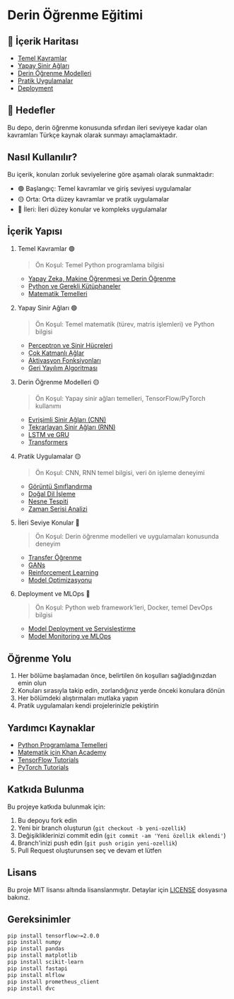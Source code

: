 # Derin Öğrenme Eğitimi

## 📍 İçerik Haritası
- [Temel Kavramlar](01-Temel-Kavramlar/)
- [Yapay Sinir Ağları](02-Yapay-Sinir-Aglari/)
- [Derin Öğrenme Modelleri](03-Derin-Ogrenme-Modelleri/)
- [Pratik Uygulamalar](04-Pratik-Uygulamalar/)
- [Deployment](06-Deployment/)

## 🎯 Hedefler

Bu depo, derin öğrenme konusunda sıfırdan ileri seviyeye kadar olan kavramları Türkçe kaynak olarak sunmayı amaçlamaktadır.

## Nasıl Kullanılır?

Bu içerik, konuları zorluk seviyelerine göre aşamalı olarak sunmaktadır:
- 🟢 Başlangıç: Temel kavramlar ve giriş seviyesi uygulamalar
- 🟡 Orta: Orta düzey kavramlar ve pratik uygulamalar
- 🔴 İleri: İleri düzey konular ve kompleks uygulamalar

## İçerik Yapısı

1. Temel Kavramlar 🟢
   > Ön Koşul: Temel Python programlama bilgisi
   - [Yapay Zeka, Makine Öğrenmesi ve Derin Öğrenme](01-Temel-Kavramlar/01-AI-ML-DL.md)
   - [Python ve Gerekli Kütüphaneler](01-Temel-Kavramlar/02-Python-Kutuphaneler.md)
   - [Matematik Temelleri](01-Temel-Kavramlar/03-Matematik-Temelleri.md)

2. Yapay Sinir Ağları 🟢
   > Ön Koşul: Temel matematik (türev, matris işlemleri) ve Python bilgisi
   - [Perceptron ve Sinir Hücreleri](02-Yapay-Sinir-Aglari/01-Perceptron.md)
   - [Çok Katmanlı Ağlar](02-Yapay-Sinir-Aglari/02-Cok-Katmanli-Aglar.md)
   - [Aktivasyon Fonksiyonları](02-Yapay-Sinir-Aglari/03-Aktivasyon-Fonksiyonlari.md)
   - [Geri Yayılım Algoritması](02-Yapay-Sinir-Aglari/04-Geri-Yayilim.md)

3. Derin Öğrenme Modelleri 🟡
   > Ön Koşul: Yapay sinir ağları temelleri, TensorFlow/PyTorch kullanımı
   - [Evrişimli Sinir Ağları (CNN)](03-Derin-Ogrenme-Modelleri/01-CNN.md)
   - [Tekrarlayan Sinir Ağları (RNN)](03-Derin-Ogrenme-Modelleri/02-RNN.md)
   - [LSTM ve GRU](03-Derin-Ogrenme-Modelleri/03-LSTM-GRU.md)
   - [Transformers](03-Derin-Ogrenme-Modelleri/04-Transformers.md)

4. Pratik Uygulamalar 🟡
   > Ön Koşul: CNN, RNN temel bilgisi, veri ön işleme deneyimi
   - [Görüntü Sınıflandırma](04-Pratik-Uygulamalar/01-Goruntu-Siniflandirma.md)
   - [Doğal Dil İşleme](04-Pratik-Uygulamalar/02-Dogal-Dil-Isleme.md)
   - [Nesne Tespiti](04-Pratik-Uygulamalar/03-Nesne-Tespiti.md)
   - [Zaman Serisi Analizi](04-Pratik-Uygulamalar/04-Zaman-Serisi.md)

5. İleri Seviye Konular 🔴
   > Ön Koşul: Derin öğrenme modelleri ve uygulamaları konusunda deneyim
   - [Transfer Öğrenme](05-Ileri-Seviye/01-Transfer-Learning.md)
   - [GANs](05-Ileri-Seviye/02-GANs.md)
   - [Reinforcement Learning](05-Ileri-Seviye/03-Reinforcement-Learning.md)
   - [Model Optimizasyonu](05-Ileri-Seviye/04-Model-Optimization.md)

6. Deployment ve MLOps 🔴
   > Ön Koşul: Python web framework'leri, Docker, temel DevOps bilgisi
   - [Model Deployment ve Servisleştirme](06-Deployment/01-Model-Deployment.md)
   - [Model Monitoring ve MLOps](06-Deployment/02-Model-Monitoring.md)

## Öğrenme Yolu

1. Her bölüme başlamadan önce, belirtilen ön koşulları sağladığınızdan emin olun
2. Konuları sırasıyla takip edin, zorlandığınız yerde önceki konulara dönün
3. Her bölümdeki alıştırmaları mutlaka yapın
4. Pratik uygulamaları kendi projelerinizle pekiştirin

## Yardımcı Kaynaklar

- [Python Programlama Temelleri](https://docs.python.org/3/tutorial/)
- [Matematik için Khan Academy](https://www.khanacademy.org/)
- [TensorFlow Tutorials](https://www.tensorflow.org/tutorials)
- [PyTorch Tutorials](https://pytorch.org/tutorials/)

## Katkıda Bulunma

Bu projeye katkıda bulunmak için:
1. Bu depoyu fork edin
2. Yeni bir branch oluşturun (`git checkout -b yeni-ozellik`)
3. Değişikliklerinizi commit edin (`git commit -am 'Yeni özellik eklendi'`)
4. Branch'inizi push edin (`git push origin yeni-ozellik`)
5. Pull Request oluşturunsen seç ve devam et lütfen

## Lisans

Bu proje MIT lisansı altında lisanslanmıştır. Detaylar için [LICENSE](LICENSE) dosyasına bakınız.

## Gereksinimler

```bash
pip install tensorflow>=2.0.0
pip install numpy
pip install pandas
pip install matplotlib
pip install scikit-learn
pip install fastapi
pip install mlflow
pip install prometheus_client
pip install dvc
```